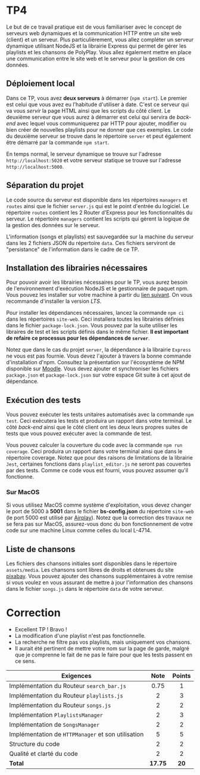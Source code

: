 # TP4

Le but de ce travail pratique est de vous familiariser avec le concept de serveurs web dynamiques et la communication HTTP entre un site web (client) et un serveur. Plus particulièrement, vous allez compléter un serveur dynamique utilisant NodeJS et la librairie Express qui permet de gérer les playlists et les chansons de PolyPlay.  Vous allez également mettre en place une communication entre le site web et le serveur pour la gestion de ces données.
## Déploiement local

Dans ce TP, vous avez **deux serveurs** à démarrer (`npm start`). Le premier est celui que vous avez eu l'habitude d'utiliser à date. C'est ce serveur qui va vous *servir* la page HTML ainsi que les scripts du côté client. Le deuxième serveur que vous aurez à démarrer est celui qui servira de *back-end* avec lequel vous communiquerez par HTTP pour ajouter, modifier ou bien créer de nouvelles playlists pour ne donner que ces exemples. Le code du deuxième serveur se trouve dans le répertoire `server` et peut également être démarré par la commande `npm start`.

En temps normal, le serveur dynamique se trouve sur l'adresse `http://localhost:5020` et votre serveur statique se trouve sur l'adresse `http://localhost:5000`.
## Séparation du projet
Le code source du serveur est disponible dans les répertoires `managers` et `routes` ainsi que le fichier `server.js` qui est le point d'entrée du logiciel. Le répertoire `routes` contient les 2 Router d'Express pour les fonctionnalités du serveur. Le répertoire `managers` contient les scripts qui gèrent la logique de la gestion des données sur le serveur.

L'information (songs et playlists) est sauvegardée sur la machine du serveur dans les 2 fichiers JSON du répertoire `data`. Ces fichiers serviront de "persistance" de l'information dans le cadre de ce TP.

## Installation des librairies nécessaires

Pour pouvoir avoir les librairies nécessaires pour le TP, vous aurez besoin de l'environnement d'exécution NodeJS et le gestionnaire de paquet npm. Vous pouvez les installer sur votre machine à partir du [lien suivant](https://nodejs.org/en/download/). On vous recommande d'installer la version _LTS_.

Pour installer les dépendances nécessaires, lancez la commande `npm ci` dans les répertoires `site-web`. Ceci installera toutes les librairies définies dans le fichier `package-lock.json`. Vous pouvez par la suite utiliser les libraires de test et les scripts définis dans le même fichier. **Il est important de refaire ce processus pour les dépendances de `server`**.

Notez que dans le cas du projet `server`, la dépendance à la librairie `Express` ne vous est pas fournie. Vous devez l'ajouter à travers la bonne commande d'installation d'npm. Consultez la présentation sur l'écosystème de NPM disponible sur [Moodle](https://moodle.polymtl.ca/pluginfile.php/1030574/mod_resource/content/7/npm.pdf). Vous devez ajouter et synchroniser les fichiers `package.json` et `package-lock.json` sur votre espace Git suite à cet ajout de dépendance.

## Exécution des tests

Vous pouvez exécuter les tests unitaires automatisés avec la commande `npm test`. Ceci exécutera les tests et produira un rapport dans votre terminal. Le côté *back-end* ainsi que le côté client ont les deux leurs propres suites de tests que vous pouvez  exécuter avec la commande de test.

Vous pouvez calculer la couverture du code avec la commande `npm run coverage`. Ceci produira un rapport dans votre terminal ainsi que dans le répertoire coverage. Notez que pour des raisons de limitations de la librairie `Jest`, certaines fonctions dans `playlist_editor.js` ne seront pas couvertes par des tests. Comme ce code vous est fourni, vous pouvez assumer qu'il fonctionne.

### Sur MacOS

Si vous utilisez MacOS comme système d'exploitation, vous devez changer le port de 5000 à **5001** dans le fichier **bs-config.json** du répertoire `site-web` (le port 5000 est utilisé par [Airplay](https://developer.apple.com/forums/thread/682332)).
Notez que la correction des travaux ne se fera pas sur MacOS, assurez-vous donc du bon fonctionnement de votre code sur une machine Linux comme celles du local L-4714.

## Liste de chansons

Les fichiers des chansons initiales sont disponibles dans le répertoire `assets/media`. Les chansons sont libres de droits et obtenues du site [pixabay](https://pixabay.com/music/). Vous pouvez ajouter des chansons supplémentaires à votre remise si vous voulez en vous assurant de mettre à jour l'information des chansons dans le fichier `songs.js` dans le répertoire `data` de votre serveur.

# Correction

- Excellent TP ! Bravo !
- La modification d'une playlist n'est pas fonctionnelle.
- La recherche ne filtre pas vos playlists, mais uniquement vos chansons.
- Il aurait été pertinent de mettre votre nom sur la page de garde, malgré que je comprenne le fait de ne pas le faire pour que les tests passent en ce sens.

| **Exigences**                                     | **Note** | **Points** |
| ------------------------------------------------- | :------: | :--------: |
| Implémentation du Routeur `search_bar.js`         |    0.75     |     1      |
| Implémentation du Routeur `playlists.js`          |    2     |     3      |
| Implémentation du Routeur `songs.js`              |    2     |     2      |
| Implémentation `PlaylistsManager`                 |    2     |     3      |
| Implémentation de `SongsManager`                  |    2     |     2      |
| Implémentation de `HTTPManager` et son utilisation|    5     |     5      |
| Structure du code                                 |    2     |     2      |
| Qualité et clarté du code                         |    2     |     2      |
| **Total**                                         | **17.75**    |   **20**   |
